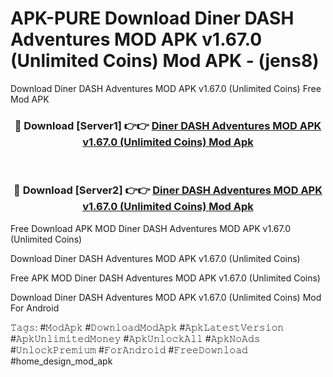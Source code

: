# APK-PURE Download Diner DASH Adventures MOD APK v1.67.0 (Unlimited Coins) Mod APK - (jens8)
Download Diner DASH Adventures MOD APK v1.67.0 (Unlimited Coins) Free Mod APK

<div align="center">
<h3>🔴 Download [Server1] 👉👉 <a href="https://apk-comot.site?title=Diner_DASH_Adventures_MOD_APK_v1.67.0_(Unlimited_Coins)">Diner DASH Adventures MOD APK v1.67.0 (Unlimited Coins) Mod Apk</a></h3><br>

<h3>🔴 Download [Server2] 👉👉 <a href="https://apk-comot.site?title=Diner_DASH_Adventures_MOD_APK_v1.67.0_(Unlimited_Coins)">Diner DASH Adventures MOD APK v1.67.0 (Unlimited Coins) Mod Apk</a></h3>
</div>


Free Download APK MOD Diner DASH Adventures MOD APK v1.67.0 (Unlimited Coins)

Download Diner DASH Adventures MOD APK v1.67.0 (Unlimited Coins) 

Free APK MOD Diner DASH Adventures MOD APK v1.67.0 (Unlimited Coins) 

Download Diner DASH Adventures MOD APK v1.67.0 (Unlimited Coins) Mod For Android

𝚃𝚊𝚐𝚜: #𝙼𝚘𝚍𝙰𝚙𝚔 #𝙳𝚘𝚠𝚗𝚕𝚘𝚊𝚍𝙼𝚘𝚍𝙰𝚙𝚔 #𝙰𝚙𝚔𝙻𝚊𝚝𝚎𝚜𝚝𝚅𝚎𝚛𝚜𝚒𝚘𝚗 #𝙰𝚙𝚔𝚄𝚗𝚕𝚒𝚖𝚒𝚝𝚎𝚍𝙼𝚘𝚗𝚎𝚢 #𝙰𝚙𝚔𝚄𝚗𝚕𝚘𝚌𝚔𝙰𝚕𝚕 #𝙰𝚙𝚔𝙽𝚘𝙰𝚍𝚜 #𝚄𝚗𝚕𝚘𝚌𝚔𝙿𝚛𝚎𝚖𝚒𝚞𝚖 #𝙵𝚘𝚛𝙰𝚗𝚍𝚛𝚘𝚒𝚍 #𝙵𝚛𝚎𝚎𝙳𝚘𝚠𝚗𝚕𝚘𝚊𝚍 #home_design_mod_apk